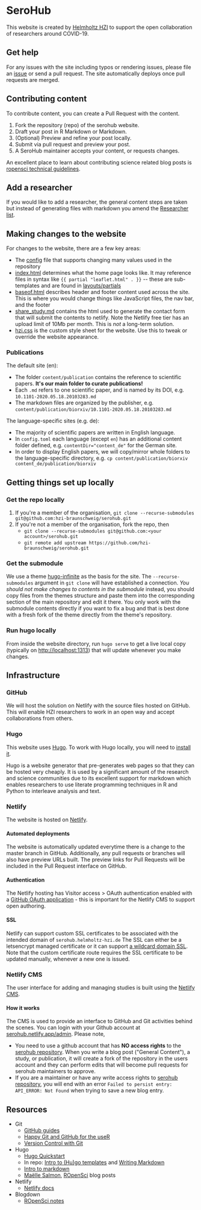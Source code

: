 # SeroHub
This website is created by [Helmholtz HZI](https://www.helmholtz-hzi.de/en) to support the open collaboration of researchers around COVID-19.

## Get help
For any issues with the site including typos or rendering issues, please file an [issue](https://github.com/INSERTREPO/issues) or send a pull request. The site automatically deploys once pull requests are merged.

## Contributing content
To contribute content, you can create a Pull Request with the content.

1. Fork the repository (repo) of the serohub website.
1. Draft your post in R Markdown or Markdown.
1. (Optional) Preview and refine your post locally.
1. Submit via pull request and preview your post.
1. A SeroHub maintainer accepts your content, or requests changes.

An excellent place to learn about contributing science related blog posts is [ropensci technical guidelines](https://blogguide.ropensci.org/technical.html).

## Add a researcher
If you would like to add a researcher, the general content steps are taken but instead of generating files with markdown you amend the [Researcher list](data/researchers.csv).

## Making changes to the website
For changes to the website, there are a few key areas:

- The [config](config.toml) file that supports changing many values used in the repository
- [index.html](layouts/index.html) determines what the home page looks like. It may reference files in syntax like `{{ partial "leaflet.html" . }}` -- these are sub-templates and are found in [layouts/partials](layouts/partials)
- [baseof.html](layouts/_default/baseof.html) describes header and footer content used across the site. This is where you would change things like JavaScript files, the nav bar, and the footer
- [share_study.md](content/share_study.md) contains the html used to generate the contact form that will submit the contents to netlify. Note the Netlify free tier has an upload limit of 10Mb per month. This is *not*  a long-term solution.
- [hzi.css](assets/hzi.css) is the custom style sheet for the website. Use this to tweak or override the website appearance.


### Publications
The default site (en):

- The folder `content/publication` contains the reference to scientific papers. **It's our main folder to curate publications!**
- Each `.md` refers to one scientific paper, and is named by its DOI, e.g. `10.1101-2020.05.18.20103283.md`
- The markdown files are organized by the publisher, e.g. `content/publication/biorxiv/10.1101-2020.05.18.20103283.md`

The language-specific sites (e.g. de):

- The majority of scientific papers are written in English language. 
- In `config.toml` each language (except `en`) has an additional content folder defined, e.g. `contentDir="content_de"` for the German site. 
- In order to display English papers, we will copy/mirror whole folders to the language-specific directory, e.g. `cp content/publication/biorxiv content_de/publication/biorxiv`

## Getting things set up locally
### Get the repo locally
1. If you're a member of the organisation, `git clone --recurse-submodules git@github.com:hzi-braunschweig/serohub.git`
2. If you're not a member of the organisation, fork the repo, then 
    - `git clone --recurse-submodules git@github.com:<your account>/serohub.git`
    - `git remote add upstream https://github.com/hzi-braunschweig/serohub.git`


### Get the submodule
We use a theme [hugo-infinite](https://github.com/lambdafu/hugo-finite) as the basis for the site. The `--recurse-submodules` argument in `git clone` will have established a connection. *You should not make changes to contents in the submodule* instead, you should copy files from the themes structure and paste them into the corresponding section of the main repository and edit it there. You only work with the submodule contents directly if you want to fix a bug and that is best done with a fresh fork of the theme directly from the theme's repository.

### Run hugo locally
From inside the website directory, run `hugo serve` to get a live local copy (typically on <http://localhost:1313>) that will update whenever you make changes.

## Infrastructure

### GitHub
We will host the solution on Netlify with the source files hosted on GitHub. This will
enable HZI researchers to work in an open way and accept collaborations from others.

### Hugo
This website uses [Hugo](https://gohugo.io). To work with Hugo locally, you will need to [install it](https://gohugo.io/getting-started/quick-start/).

Hugo is a website generator that pre-generates web pages so that they can be hosted
very cheaply. It is used by a significant amount of the research and science
communities due to its excellent support for markdown which enables researchers to use literate
programming techniques in R and Python to interleave analysis and text. 

### Netlify
The website is hosted on [Netlify](https://netlify.com).

#### Automated deployments
The website is automatically updated everytime there is a change to the master branch in GitHub. Additionally, any pull requests or branches will also have preview URLs built. The preview links for Pull Requests will be included in the Pull Request interface on GitHub.

#### Authentication
The Netlify hosting has Visitor access > OAuth authentication enabled with a [GitHub OAuth application](https://developer.github.com/apps/building-oauth-apps/) - this is important for the Netlify CMS to support open authoring.

#### SSL
Netlify can support custom SSL certificates to be associated with the intended domain of `serohub.helmholtz-hzi.de`  The SSL can either be a letsencrypt managed certificate or it can support [a wildcard domain SSL](https://docs.netlify.com/domains-https/https-ssl/#custom-certificates). Note that the custom certificate route requires the SSL certificate to be updated manually, whenever a new one is issued.

### Netlify CMS
The user interface for adding and managing studies is built using the [Netlify CMS](https://www.netlifycms.org/).

#### How it works
The CMS is used to provide an interface to GitHub and Git activities behind the scenes. 
You can login with your Github account at [serohub.netlify.app/admin](https://serohub.netlify.app/admin).
Please note,

- You need to use a github account that has **NO access rights** to the [serohub repository](https://github.com/hzi-braunschweig/serohub). When you write a blog post ("General Content"), a study, or publication, it will create a fork of the repository in the users account and they can perform edits that will become pull requests for serohub maintainers to approve.
- If you are a maintainer or have any write access rights to [serohub repository](https://github.com/hzi-braunschweig/serohub), you will end with an error `Failed to persist entry: API_ERROR: Not Found` when trying to save a new blog entry.


## Resources
- Git
    + [GitHub guides](https://guides.github.com/)
    + [Happy Git and GitHub for the useR](https://happygitwithr.com/)
    + [Version Control with Git](https://support.rstudio.com/hc/en-us/articles/200532077-Version-Control-with-Git-and-SVN)
- Hugo
    + [Hugo Quickstart](https://gohugo.io/getting-started/quick-start/)
    + In repo: [Intro to (Hu)go templates](content/posts/goisforlovers/index.md) and [Writing Markdown](content/posts/writing-markdown-latex/index.md)
    + [Intro to markdown](https://commonmark.org/help/tutorial/index.html)
    + [Maëlle Salmon](https://masalmon.eu/tags/hugo/), [ROpenSci](https://ropensci.org/tags/hugo/) blog posts
- Netlify
    + [Netlify docs](https://docs.netlify.com/#get-started)
- Blogdown
    + [ROpenSci notes](https://blogguide.ropensci.org/technical.html)